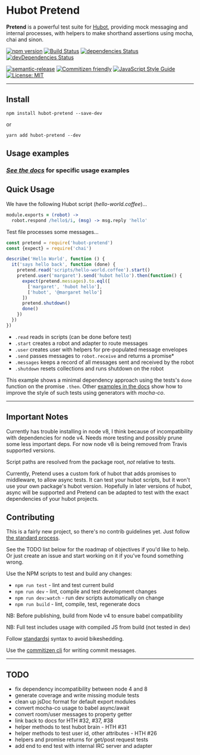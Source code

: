 # Hubot Pretend

**Pretend** is a powerful test suite for [Hubot](https://hubot.github.com),
providing mock messaging and internal processes, with helpers to make shorthand
assertions using mocha, chai and sinon.

[![npm version](https://img.shields.io/npm/v/hubot-pretend.svg?style=flat)](https://www.npmjs.com/package/hubot-pretend)
[![Build Status](https://travis-ci.org/PropertyUX/hubot-pretend.svg?branch=master)](https://travis-ci.org/PropertyUX/hubot-pretend)
[![dependencies Status](https://david-dm.org/PropertyUX/hubot-pretend/status.svg)](https://david-dm.org/PropertyUX/hubot-pretend)
[![devDependencies Status](https://david-dm.org/PropertyUX/hubot-pretend/dev-status.svg)](https://david-dm.org/PropertyUX/hubot-pretend?type=dev)

[![semantic-release](https://img.shields.io/badge/%20%20%F0%9F%93%A6%F0%9F%9A%80-semantic--release-e10079.svg)](https://github.com/semantic-release/semantic-release)
[![Commitizen friendly](https://img.shields.io/badge/commitizen-friendly-brightgreen.svg)](http://commitizen.github.io/cz-cli/)
[![JavaScript Style Guide](https://img.shields.io/badge/code_style-standard-brightgreen.svg)](https://standardjs.com)
[![License: MIT](https://img.shields.io/badge/License-MIT-yellow.svg)](https://opensource.org/licenses/MIT)

---

## Install

`npm install hubot-pretend --save-dev`

or

`yarn add hubot-pretend --dev`

## Usage examples

### *[See the docs](https://PropertyUX.github.io/hubot-pretend/usage/00-setup_test.html)* for specific usage examples

## Quick Usage

We have the following Hubot script (_hello-world.coffee_)...

```coffee
module.exports = (robot) ->
  robot.respond /hello$/i, (msg) -> msg.reply 'hello'
```

Test file processes some messages...

```javascript
const pretend = require('hubot-pretend')
const {expect} = require('chai')

describe('Hello World', function () {
  it('says hello back', function (done) {
    pretend.read('scripts/hello-world.coffee').start()
    pretend.user('margaret').send('hubot hello').then(function() {
      expect(pretend.messages).to.eql([
        ['margaret', 'hubot hello'],
        ['hubot', '@margaret hello']
      ])
      pretend.shutdown()
      done()
    })
  })
})
```

- `.read` reads in scripts (can be done before test)
- `.start` creates a robot and adapter to route messages
- `.user` creates user with helpers for pre-populated message envelopes
- `.send` passes messages to `robot.receive` and returns a promise*
- `.messages` keeps a record of all messages sent and received by the robot
- `.shutdown` resets collections and runs shutdown on the robot

This example shows a minimal dependency approach using the tests's `done`
function on the promise `.then`. Other [examples in the docs](https://PropertyUX.github.io/hubot-pretend/usage/01-users_test.html)
show how to improve the style of such tests using generators with _mocha-co_.

---

## Important Notes

Currently has trouble installing in node v8, I think because of incompatibility
with dependencies for node v4. Needs more testing and possibly prune some less
important deps. For now node v8 is being removed from Travis supported versions.

Script paths are resolved from the package root, *not* relative to tests.

Currently, Pretend uses a custom fork of hubot that adds promises to middleware,
to allow async tests. It can test your hubot scripts, but it won't use your own
package's hubot version. Hopefully in later versions of hubot, async will be
supported and Pretend can be adapted to test with the exact dependencies of your
hubot projects.

## Contributing

This is a fairly new project, so there's no contrib guidelines yet. Just follow
[the standard process](https://opensource.guide/how-to-contribute/#how-to-submit-a-contribution).

See the TODO list below for the roadmap of objectives if you'd like to help. Or
just create an issue and start working on it if you've found something wrong.

Use the NPM scripts to test and build any changes:
- `npm run test` - lint and test current build
- `npm run dev` - lint, compile and test development changes
- `npm run dev:watch` - run dev scripts automatically on change
- `npm run build` - lint, compile, test, regenerate docs

NB: Before publishing, build from Node v4 to ensure babel compatibility

NB: Full test includes usage with compiled JS from build (not tested in dev)

Follow [standardsj](https://standardjs.com/) syntax to avoid bikeshedding.

Use the [commitizen cli](https://github.com/commitizen/cz-cli) for writing
commit messages.

---

## TODO

- fix dependency incompatibility between node 4 and 8
- generate coverage and write missing module tests
- clean up jsDoc format for default export modules
- convert mocha-co usage to babel async/await
- convert room/user messages to property getter
- link back to docs for HTH #32, #37, #38
- helper methods to test hubot brain - HTH #31
- helper methods to test user id, other attributes - HTH #26
- helpers and promise returns for get/post request tests
- add end to end test with internal IRC server and adapter
